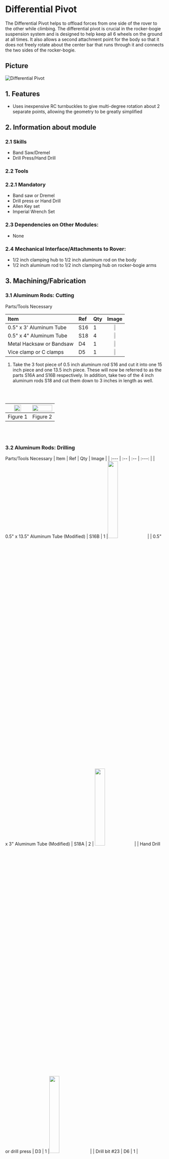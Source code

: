 # Differential Pivot

The Differential Pivot helps to offload forces from one side of the rover to the other while climbing. The differential pivot is crucial in the rocker-bogie suspension system and is designed to help keep all 6 wheels on the ground at all times. It also allows a second attachment point for the body so that it does not freely rotate about the center bar that runs through it and connects the two sides of the rocker-bogie.

## Picture

![Differential Pivot](/images/differential_pivot/Differential_Pivot.png) 

## 1. Features 

  * Uses inexpensive RC turnbuckles to give multi-degree rotation about 2 separate points, allowing the geometry to be greatly simplified

## 2. Information about module
### 2.1 Skills

  * Band Saw/Dremel
  * Drill Press/Hand Drill

### 2.2 Tools

### 2.2.1 Mandatory 

  * Band saw or Dremel
  * Drill press or Hand Drill
  * Allen Key set
  * Imperial Wrench Set

### 2.3 Dependencies on Other Modules:
  * None

### 2.4 Mechanical Interface/Attachments to Rover:
  * 1/2 inch clamping hub to 1/2 inch aluminum rod on the body
  * 1/2 inch aluminum rod to 1/2 inch clamping hub on rocker-bogie arms

## 3. Machining/Fabrication

### 3.1 Aluminum Rods: Cutting
   Parts/Tools Necessary

   | Item | Ref | Qty | Image |
   | :--- | :-- | :-- | :---: |
   | 0.5" x 3' Aluminum Tube | S16 | 1 | <img src="/images/components/structural/S16.png" width="25%">|
   | 0.5" x 4" Aluminum Tube | S18 | 4 | <img src="/images/components/structural/S18.png" width="25%"> |
   | Metal Hacksaw or Bandsaw | D4 | 1  |  <img src="/images/components/tools/D4.png" width="25%"> |
   | Vice clamp or C clamps | D5 | 1 |  <img src="/images/components/tools/D5.png" width="25%">|

   1. Take the 3 foot piece of 0.5 inch aluminum rod S16 and cut it into one 15 inch piece and one 13.5 inch piece. These will now be referred to as the parts S16A and S16B respectively. In addition, take two of the 4 inch aluminum rods S18 and cut them down to 3 inches in length as well.

   <br/><br/>

   | <img src="/images/differential_pivot/15inch_cut.png" width="60%"> | <img src="/images/differential_pivot/3inch_cut.png" width="100%">|
   |:-:|:-:|
   | Figure 1| Figure 2 |

   <br/><br/>

### 3.2 Aluminum Rods: Drilling
   Parts/Tools Necessary
   | Item | Ref | Qty | Image |
   | :--- | :-- | :-- | :---: |
   | 0.5" x 13.5" Aluminum Tube (Modified) | S16B | 1 |<img src="/images/components/structural/S16.png" width="25%">|
   | 0.5" x 3" Aluminum Tube (Modified) | S18A | 2 | <img src="/images/components/structural/S16.png" width="25%">|
   | Hand Drill or drill press | D3 | 1 |<img src="/images/components/tools/D3.png" width="25%"> |
   | Drill bit #23 | D6 | 1 | <img src="/images/components/tools/D6.jpeg" width="25%"> |
   | Center punch or start drill bit | D7 | 1 | <img src="/images/components/tools/D7.jpeg" width="25%">  |
   | Vice or V-clamp | D8 | 1 |<img src="/images/components/tools/D8.png" width="25%">  | 


   The turnbuckles must be attached to the differential pivot and rocker-bogie arm. We will accomplish this by drilling holes in the aluminum beam S16B and attaching two 5-hole aluminum bars on each side.
    
### 3.2.1 Hole drilling  
    Using a vice or clamp, firmly grab onto the 0.5 x 13.5 inch rod S16B with the end extending out around 2 inches from the edge of the vice/clamp. Mark the dimensions as shown in Figure 3. Carefully use a center drill to start the a center hole for these holes. It is important that the center hole is as centered as possible to prevent the bit from walk- ing/slipping during drilling, which could result in the bit breaking. Then, use a #23 (0.154 inch diameter) drill bit and drill all the way through both sides of the rod. This makes the S16B’ part.


   <br/><br/>

   | <img src="/images/differential_pivot/Differential_Pivot_Cut.png" width="100%"> |
   | :--: |
   | Figure 3 |


   <br/><br/>

### 3.2.2 Test fit 
   Test the holes by taking the 5 Hole Aluminum Beams S21 and screws B7 and making sure that the screws go all the way through as shown in Figure 4. If they do not fit, you can Figure 3: Testing the differential pivot holes Flip the rod around and repeat the steps for the other side, making sure to align the holes’ axes as much as possible such that the holes are all parallel to the previous set.

   <br/><br/>

   | <img src="/images/differential_pivot/Differential_Align.png" width="100%"> |
   | :--: |
   | Figure 4 |

   <br/><br/>

### 3.2.3 Hole drilling
  Next, take two of the 0.5x3 inch hollow rods S18 and create the same set of holes as before, showed again in Figure 5 (this time, drill holes on just one end of each of the rods). Test each of the sets of holes to make sure the 5-hole aluminum beams will attach to each of the rods. These will now be the part S18B

  <br/><br/>

  | <img src="/images/differential_pivot/Differential_Standoff_Cut.png" width="100%"> |
  | :--: |
  | Figure 5 |

  <br/><br/>

## 4. Mechanical Assembly
  Parts/Tools Necessary

  | Item | Ref | Qty | Image | Item | Ref | Qty | Image|
  | :--- | :-- | :-- | :---: |
  | Single Pattern Bracket | S8 | 1 | <img src="/images/components/structural/S16.png" width="25%"> | #6-32x1.25" Button Head Screw | B7 | 8 |<img src="/images/components/screws/B7.png" width="25%"> |
  | 0.5" Circular Clamping Hub | S13 | 1 | <img src="/images/components/structural/S13.png" width="25%">| #4-40x1.25" Button Head Screw | B9 | 4 | <img src="/images/components/screws/B9.png" width="25%"> |
  | 0.5" x 13.5" Aluminum Tube (Modified) | S16B | 1 |<img src="/images/components/structural/S16B.png" width="25%">| #6-32 Hexnut | B11 | 8 | <img src="/images/components/screws/B11.png" width="25%"> |
  | 0.5" x 3" Aluminum Tube (Modified) | S18B | 2 | <img src="/images/components/structural/S18B.png" width="25%">| #4-40 Hexnut | B12 | 4 | <img src="/images/components/screws/B12.png" width="25%"> |
  | 0.5" Bottom Bore Clamp | S20 | 2 | <img src="/images/components/structural/S20pngjpg" width="25%">| #4-40 Washer | W2 | 24 | <img src="/images/components/washers/W2.png" width="25%"> | 
  | 5 Hole Aluminum Beam | S21 | 8 | <img src="/images/components/structural/S21.png" width="25%">| Wrench Set | D1 | 1 | <img src="/images/components/tools/D1.png" width="25%"> |
  | RC Turnbluckle | S32 | 2 |<img src="/images/components/structural/S32.jpg" width="25%">|  Allen Key Set | D2 | 1 | <img src="/images/components/tools/D2.png" width="25%"> |
  | #6-32x1/4" Button Head Screw | B1 | 8 | <img src="/images/components/screws/B1.png" width="25%"> | | | | | 

### 4.1 Build the Differential pivot block
### 4.1.1 
  Build clamping hub assembly: Attach the the bottom bore clamping hubs S20 to the single pattern bracket S8 using screws B1. Then mount the 0.5” clamping hub S13 to the bottom of this assembly using B1 screws.

   <br/><br/>
   
  | <img src="/images/differential_pivot/Diff_Step_1.png" width="100%"> | <img src="/images/differential_pivot/Diff_Step_2.png" width="70%">|
  |:-:|:-:|
  | Figure 6| Figure 7 |


   <br/><br/>

### 4.1.2

  Differential Pivot: Attach the turnbuckle S32 to the modified 13.5-inch aluminum rod S16B as shown using the 5-hole aluminum bars S21, washers W2, screws B7 and B9, hex nuts B11 and B12. The outermost screw is the #4 screw, the others are #6.

   <br/><br/>

  | <img src="/images/differential_pivot/Diff_Step_3.png" width="80%"> | <img src="/images/differential_pivot/Diff_Step_4.png" width="100%">|
  |:-:|:-:|
  | Figure 8 | Figure 9 |

   <br/><br/>

### 4.1.3
  Differential Pivot continued: Pass the 13.5inch rod through the clamping hub assembly, making sure to center it as much as possible. Then repeat step 2 for the other side of the differential pivot. If necessary, unscrew the turnbuckles (by twisting the middle) to insert the rods into place, then screw the turnbuckle back together.

   <br/><br/>

  | <img src="/images/differential_pivot/Diff_Step_5.png" width="100%">| <img src="/images/differential_pivot/Diff_Step_6.png" width="90%">|
  |:-:|:-:|
  | Figure 8 | Figure 9 |

   <br/><br/>

### 4.1.3
  Differential Pivot Vertical rods: Repeat step 2 on each of the the 3 inch aluminum rods S18B. Finally, attach all the pieces of the turnbuckles together. Your differential pivot is now complete.

   <br/><br/>

  | <img src="/images/differential_pivot/Diff_Step_7.png" width="100%"> |
  | :--: |
  | Figure 10 |

   <br/><br/>
   
## Disclaimer

Reference herein to any specific commercial product, process, or service by trade name, trademark, manu- facturer, or otherwise, does not constitute or imply its endorsement by the United States Government or the Jet Propulsion Laboratory, California Institute of Technology. ⃝c 2018 California Institute of Technology. Government sponsorship acknowledged.
